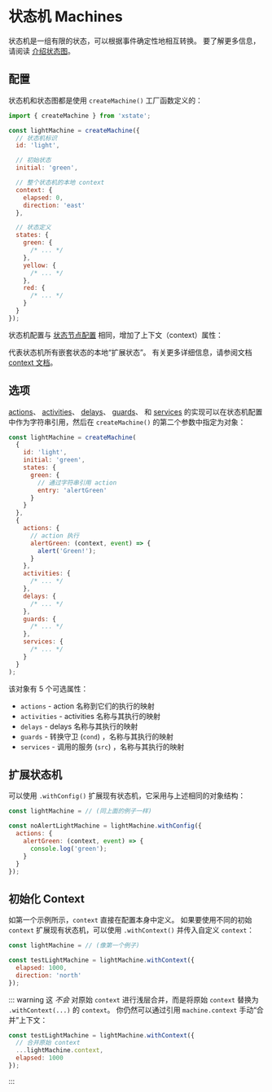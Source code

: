 # 状态机 Machines

状态机是一组有限的状态，可以根据事件确定性地相互转换。 要了解更多信息，请阅读 [介绍状态图](./introduction-to-state-machines-and-statecharts/index.md)。

## 配置

状态机和状态图都是使用 `createMachine()` 工厂函数定义的：

```js
import { createMachine } from 'xstate';

const lightMachine = createMachine({
  // 状态机标识
  id: 'light',

  // 初始状态
  initial: 'green',

  // 整个状态机的本地 context
  context: {
    elapsed: 0,
    direction: 'east'
  },

  // 状态定义
  states: {
    green: {
      /* ... */
    },
    yellow: {
      /* ... */
    },
    red: {
      /* ... */
    }
  }
});
```

状态机配置与 [状态节点配置](./statenodes.md) 相同，增加了上下文（context）属性：

代表状态机所有嵌套状态的本地“扩展状态”。 有关更多详细信息，请参阅文档 [context 文档](./context.md)。

## 选项

[actions](./actions.md)、 [activities](./activities.md)、 [delays](./delays.md)、 [guards](./guards.md)、 和 [services](./communication.md) 的实现可以在状态机配置中作为字符串引用，然后在 `createMachine()` 的第二个参数中指定为对象：

```js
const lightMachine = createMachine(
  {
    id: 'light',
    initial: 'green',
    states: {
      green: {
        // 通过字符串引用 action
        entry: 'alertGreen'
      }
    }
  },
  {
    actions: {
      // action 执行
      alertGreen: (context, event) => {
        alert('Green!');
      }
    },
    activities: {
      /* ... */
    },
    delays: {
      /* ... */
    },
    guards: {
      /* ... */
    },
    services: {
      /* ... */
    }
  }
);
```

该对象有 5 个可选属性：

- `actions` - action 名称到它们的执行的映射
- `activities` - activities 名称与其执行的映射
- `delays` - delays 名称与其执行的映射
- `guards` - 转换守卫 (`cond`) ，名称与其执行的映射
- `services` - 调用的服务 (`src`) ，名称与其执行的映射

## 扩展状态机

可以使用 `.withConfig()` 扩展现有状态机，它采用与上述相同的对象结构：

```js
const lightMachine = // (同上面的例子一样)

const noAlertLightMachine = lightMachine.withConfig({
  actions: {
    alertGreen: (context, event) => {
      console.log('green');
    }
  }
});
```

## 初始化 Context

如第一个示例所示，`context` 直接在配置本身中定义。 如果要使用不同的初始 `context` 扩展现有状态机，可以使用 `.withContext()` 并传入自定义 `context`：

```js
const lightMachine = // (像第一个例子)

const testLightMachine = lightMachine.withContext({
  elapsed: 1000,
  direction: 'north'
});
```

::: warning
这 _不会_ 对原始 `context` 进行浅层合并，而是将原始 `context` 替换为 `.withContext(...)` 的 `context`。 你仍然可以通过引用 `machine.context` 手动“合并”上下文：

```js
const testLightMachine = lightMachine.withContext({
  // 合并原始 context
  ...lightMachine.context,
  elapsed: 1000
});
```

:::
